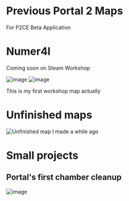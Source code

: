 # Previous Portal 2 Maps
For P2CE Beta Application

# Numer4l
Coming soon on Steam Workshop

![image](https://github.com/user-attachments/assets/ec88f3a6-fb57-4b89-ae38-060430eb39c9)
![image](https://github.com/user-attachments/assets/232bbde9-c533-42de-846e-f530f57f636e)


This is my first workshop map actually

# Unfinished maps
![Unfinished map I made a while ago](https://github.com/user-attachments/assets/96cb3c89-f153-48b8-b197-53d61121462d)

# Small projects
## Portal's first chamber cleanup
![image](https://github.com/user-attachments/assets/8285dbc6-c3ba-4e80-b1dc-3ead3e40320e)
